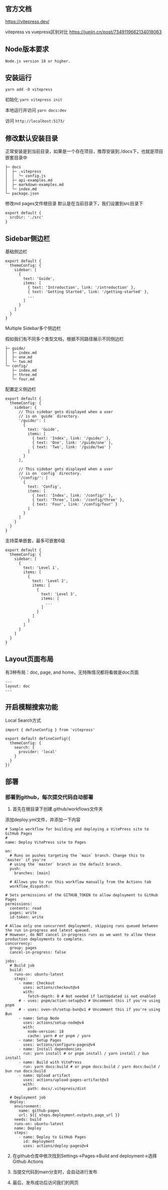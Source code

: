 

## 官方文档 
https://vitepress.dev/

vitepress vs vuepress区别对比
https://juejin.cn/post/7349119662134018063

## Node版本要求
`Node.js version 18 or higher.`

## 安装运行
`yarn add -D vitepress`

初始化
`yarn vitepress init`

本地运行并访问
`yarn docs:dev`

访问 `http://localhost:5173/`


## 修改默认安装目录
正常安装是到当前目录，如果是一个存在项目，推荐安装到./docs下，也就是项目嵌套目录中
```
├─ docs
│  ├─ .vitepress
│  │  └─ config.js
│  ├─ api-examples.md
│  ├─ markdown-examples.md
│  └─ index.md
└─ package.json
```


修改md pages文件根目录
默认是在当前目录下，我们设置到src目录下
```
export default {
  srcDir: './src'
}
```

## Sidebar侧边栏

基础侧边栏
```
export default {
  themeConfig: {
    sidebar: [
      {
        text: 'Guide',
        items: [
          { text: 'Introduction', link: '/introduction' },
          { text: 'Getting Started', link: '/getting-started' },
          ...
        ]
      }
    ]
  }
}
```

Multiple Sidebar多个侧边栏

假如我们有不同多个类型文档，根据不同路径展示不同侧边栏
```
├─ guide/
│  ├─ index.md
│  ├─ one.md
│  └─ two.md
└─ config/
   ├─ index.md
   ├─ three.md
   └─ four.md
```

配置定义侧边栏
```
export default {
  themeConfig: {
    sidebar: {
      // This sidebar gets displayed when a user
      // is on `guide` directory.
      '/guide/': [
        {
          text: 'Guide',
          items: [
            { text: 'Index', link: '/guide/' },
            { text: 'One', link: '/guide/one' },
            { text: 'Two', link: '/guide/two' }
          ]
        }
      ],

      // This sidebar gets displayed when a user
      // is on `config` directory.
      '/config/': [
        {
          text: 'Config',
          items: [
            { text: 'Index', link: '/config/' },
            { text: 'Three', link: '/config/three' },
            { text: 'Four', link: '/config/four' }
          ]
        }
      ]
    }
  }
}
```

支持菜单嵌套，最多可嵌套6级
```
export default {
  themeConfig: {
    sidebar: [
      {
        text: 'Level 1',
        items: [
          {
            text: 'Level 2',
            items: [
              {
                text: 'Level 3',
                items: [
                  ...
                ]
              }
            ]
          }
        ]
      }
    ]
  }
}
```
## Layout页面布局
有3种布局：doc, page, and home，无特殊情况都将看做是doc页面
```
---
layout: doc
---
```

## 开启模糊搜索功能

Local Search方式
```
import { defineConfig } from 'vitepress'

export default defineConfig({
  themeConfig: {
    search: {
      provider: 'local'
    }
  }
})
```


## 部署

### 部署到github，每次提交代码自动部署

1. 首先在根目录下创建.github/workflows文件夹

添加deploy.yml文件，并添加一下内容

```
# Sample workflow for building and deploying a VitePress site to GitHub Pages
#
name: Deploy VitePress site to Pages

on:
  # Runs on pushes targeting the `main` branch. Change this to `master` if you're
  # using the `master` branch as the default branch.
  push:
    branches: [main]

  # Allows you to run this workflow manually from the Actions tab
  workflow_dispatch:

# Sets permissions of the GITHUB_TOKEN to allow deployment to GitHub Pages
permissions:
  contents: read
  pages: write
  id-token: write

# Allow only one concurrent deployment, skipping runs queued between the run in-progress and latest queued.
# However, do NOT cancel in-progress runs as we want to allow these production deployments to complete.
concurrency:
  group: pages
  cancel-in-progress: false

jobs:
  # Build job
  build:
    runs-on: ubuntu-latest
    steps:
      - name: Checkout
        uses: actions/checkout@v4
        with:
          fetch-depth: 0 # Not needed if lastUpdated is not enabled
      # - uses: pnpm/action-setup@v3 # Uncomment this if you're using pnpm
      # - uses: oven-sh/setup-bun@v1 # Uncomment this if you're using Bun
      - name: Setup Node
        uses: actions/setup-node@v4
        with:
          node-version: 18
          cache: yarn # or pnpm / yarn
      - name: Setup Pages
        uses: actions/configure-pages@v4
      - name: Install dependencies
        run: yarn install # or pnpm install / yarn install / bun install
      - name: Build with VitePress
        run: yarn docs:build # or pnpm docs:build / yarn docs:build / bun run docs:build
      - name: Upload artifact
        uses: actions/upload-pages-artifact@v3
        with:
          path: docs/.vitepress/dist

  # Deployment job
  deploy:
    environment:
      name: github-pages
      url: ${{ steps.deployment.outputs.page_url }}
    needs: build
    runs-on: ubuntu-latest
    name: Deploy
    steps:
      - name: Deploy to GitHub Pages
        id: deployment
        uses: actions/deploy-pages@v4
```

2. 在github仓库中依次找到Settings->Pages->Build and deployment->选择Github Actions

3. 当提交代码到main分支时，会自动进行发布

4. 最后，发布成功后访问我们的网页
